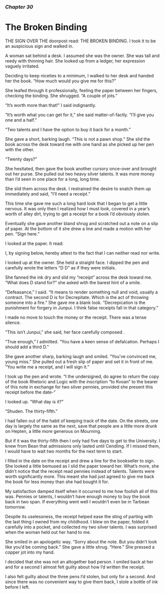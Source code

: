 ### *Chapter 30* 

# The Broken Binding

THE SIGN OVER THE doorpost read: THE BROKEN BINDING. I took it to be an auspicious sign and walked in.

A woman sat behind a desk. I assumed she was the owner. She was tall and reedy with thinning hair. She looked up from a ledger, her expression vaguely irritated.

Deciding to keep niceties to a minimum, I walked to her desk and handed her the book. “How much would you give me for this?”

She leafed through it professionally, feeling the paper between her fingers, checking the binding. She shrugged. “A couple of jots.”

“It’s worth more than that!” I said indignantly.

“It’s worth what you can get for it,” she said matter-of-factly. “I’ll give you one and a half.”

“Two talents and I have the option to buy it back for a month.”

She gave a short, barking laugh. “This is not a pawn shop.” She slid the book across the desk toward me with one hand as she picked up her pen with the other.

“Twenty days?”

She hesitated, then gave the book another cursory once-over and brought out her purse. She pulled out two heavy silver talents. It was more money than I’d seen in one place for a long, long time.

She slid them across the desk. I restrained the desire to snatch them up immediately and said, “I’ll need a receipt.”

This time she gave me such a long hard look that I began to get a little nervous. It was only then I realized how I must look, covered in a year’s worth of alley dirt, trying to get a receipt for a book I’d obviously stolen.

Eventually she gave another bland shrug and scratched out a note on a slip of paper. At the bottom of it she drew a line and made a motion with her pen. “Sign here.”

I looked at the paper. It read:

I, by signing below, hereby attest to the fact that I can neither read nor write.

I looked up at the owner. She held a straight face. I dipped the pen and carefully wrote the letters “D D” as if they were initials.

She fanned the ink dry and slid my “receipt” across the desk toward me. “What does D stand for?” she asked with the barest hint of a smile.

“Defeasance,” I said. “It means to render something null and void, usually a contract. The second D is for Decrepitate. Which is the act of throwing someone into a fire.” She gave me a blank look. “Decrepication is the punishment for forgery in Junpui. I think false receipts fall in that category.”

I made no move to touch the money or the receipt. There was a tense silence.

“This isn’t Junpui,” she said, her face carefully composed .

“True enough,” I admitted. “You have a keen sense of defalcation. Perhaps I should add a third D.”

She gave another sharp, barking laugh and smiled. “You’ve convinced me, young miss.” She pulled out a fresh slip of paper and set it in front of me. “You write me a receipt, and I will sign it.”

I took up the pen and wrote. “I the undersigned, do agree to return the copy of the book Rhetoric and Logic with the inscription “to Kvoan” to the bearer of this note in exchange for two silver pennies, provided she present this receipt before the date-”

I looked up. “What day is it?”

“Shuden. The thirty-fifth.”

I had fallen out of the habit of keeping track of the date. On the streets, one day is largely the same as the next, save that people are a little more drunk on Hepten, a little more generous on Mourning.

But if it was the thirty-fifth then I only had five days to get to the University. I knew from Bean that admissions only lasted until Cendling. If I missed them, I would have to wait two months for the next term to start.

I filled in the date on the receipt and drew a line for the bookseller to sign. She looked a little bemused as I slid the paper toward her. What’s more, she didn’t notice that the receipt read pennies instead of talents. Talents were worth significantly more. This meant she had just agreed to give me back the book for less money than she had bought it for.

My satisfaction damped itself when it occurred to me how foolish all of this was. Pennies or talents, I wouldn’t have enough money to buy the book back in two span. If everything went well I wouldn’t even be in Tarbean tomorrow.

Despite its uselessness, the receipt helped ease the sting of parting with the last thing I owned from my childhood. I blew on the paper, folded it carefully into a pocket, and collected my two silver talents. I was surprised when the woman held out her hand to me.

She smiled in an apologetic way. “Sorry about the note. But you didn’t look like you’d be coming back.” She gave a little shrug. “Here.” She pressed a copper jot into my hand.

I decided that she was not an altogether bad person. I smiled back at her and for a second I almost felt guilty about how I’d written the receipt.

I also felt guilty about the three pens I’d stolen, but only for a second. And since there was no convenient way to give them back, I stole a bottle of ink before I left.
